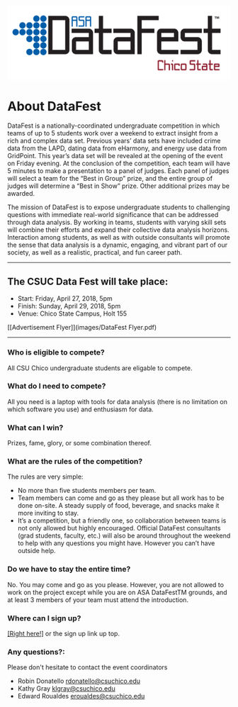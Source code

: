 
![](images/datafest_logo_chico_red.png)

# About DataFest

DataFest is a nationally-coordinated undergraduate competition in which teams of up to 5 students work over a weekend to extract insight from a rich and complex data set. Previous years’ data sets have included crime data from the LAPD, dating data from eHarmony, and energy use data from GridPoint. This year’s data set will be revealed at the opening of the event on Friday evening. At the conclusion of the competition, each team will have 5 minutes to make a presentation to a panel of judges. Each panel of judges will select a team for the “Best in Group” prize, and the entire group of judges will determine a “Best in Show” prize. Other additional prizes may be awarded.

The mission of DataFest is to expose undergraduate students to challenging questions with immediate real-world significance that can be addressed through data analysis. By working in teams, students with varying skill sets will combine their efforts and expand their collective data analysis horizons. Interaction among students, as well as with outside consultants will promote the sense that data analysis is a dynamic, engaging, and vibrant part of our society, as well as a realistic, practical, and fun career path.

---

## The CSUC Data Fest will take place: 

* Start: Friday, April 27, 2018, 5pm
* Finish: Sunday, April 29, 2018, 5pm
* Venue:  Chico State Campus, Holt 155

[[Advertisement Flyer]](images/DataFest Flyer.pdf)

---

### Who is eligible to compete?
All CSU Chico undergraduate students are eligable to compete. 

### What do I need to compete?
All you need is a laptop with tools for data analysis (there is no limitation on which software you use) and enthusiasm for data.

### What can I win?
Prizes, fame, glory, or some combination thereof.

### What are the rules of the competition?
The rules are very simple:

* No more than five students members per team.  
* Team members can come and go as they please but all work has to be done on-site. A steady supply of food, beverage, and snacks make it more inviting to stay.  
* It’s a competition, but a friendly one, so collaboration between teams is not only allowed but highly encouraged. Official DataFest consultants (grad students, faculty, etc.) will also be around throughout the weekend to help with any questions you might have. However you can’t have outside help.  

### Do we have to stay the entire time?
No. You may come and go as you please. However, you are not allowed to work on the project except while you are on ASA DataFestTM grounds, and at least 3 members of your team must attend the introduction.

### Where can I sign up?
[[Right here!]](https://docs.google.com/forms/d/e/1FAIpQLSf6lrnab-gm-ds5xsi8Ss5j3E-ZTUc0ipSNQYOEvSzRbkoKhw/viewform) or the sign up link up top. 

### Any questions?: 
Please don't hesitate to contact the event coordinators

* Robin Donatello rdonatello@csuchico.edu
* Kathy Gray klgray@csuchico.edu
* Edward Roualdes eroualdes@csuchico.edu
